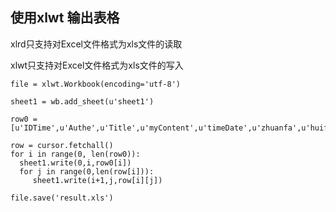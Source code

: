##  使用xlwt 输出表格

xlrd只支持对Excel文件格式为xls文件的读取  

xlwt只支持对Excel文件格式为xls文件的写入 

```
file = xlwt.Workbook(encoding='utf-8')
```

```
sheet1 = wb.add_sheet(u'sheet1')
```

```
row0 = [u'IDTime',u'Authe',u'Title',u'myContent',u'timeDate',u'zhuanfa',u'huifu',u'dianzan',u'KeyClass','Url','imgName','Addr']
```

```
row = cursor.fetchall()
for i in range(0, len(row0)):
  sheet1.write(0,i,row0[i])
  for j in range(0,len(row[i])):
     sheet1.write(i+1,j,row[i][j])
```

```
file.save('result.xls')
```